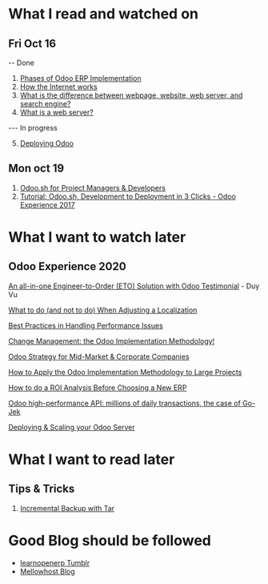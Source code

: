 # What I read and watched on

## Fri Oct 16

-- Done

1. [Phases of Odoo ERP Implementation](https://www.odooimplementation.com/blog/odoo_erp_implementation_phases#)
2. [How the Internet works](https://developer.mozilla.org/en-US/docs/Learn/Common_questions/How_does_the_Internet_work)
3. [What is the difference between webpage, website, web server, and search engine?](https://developer.mozilla.org/en-US/docs/Learn/Common_questions/Pages_sites_servers_and_search_engines)
4. [What is a web server?](https://developer.mozilla.org/en-US/docs/Learn/Common_questions/What_is_a_web_server)

--- In progress

5. [Deploying Odoo](https://www.odoo.com/documentation/14.0/setup/deploy.html#different-machines)

## Mon oct 19

1. [Odoo.sh for Project Managers & Developers](https://www.youtube.com/watch?v=LNF1-AB1tWQ&list=PL1-aSABtP6AD0n2NWnXRX6h1f7n7NyiMF&index=33)
2. [Tutorial: Odoo.sh, Development to Deployment in 3 Clicks - Odoo Experience 2017](https://www.youtube.com/watch?v=gi13-XFvmCA&t=1s)

# What I want to watch later

## Odoo Experience 2020

[ An all-in-one Engineer-to-Order (ETO) Solution with Odoo Testimonial](https://www.odoo.com/event/odoo-experience-2020-2020-09-30-2020-10-02-2622/track/an-all-in-one-engineer-to-order-eto-solution-with-odoo-2146) - Duy Vu

[What to do (and not to do) When Adjusting a Localization](https://www.odoo.com/event/odoo-experience-2020-2020-09-30-2020-10-02-2622/track/what-to-do-and-not-to-do-when-adjusting-a-localization-2091)

[Best Practices in Handling Performance Issues](https://www.odoo.com/event/odoo-experience-2020-2020-09-30-2020-10-02-2622/track/best-practices-in-handling-performance-issues-3857)

[Change Management: the Odoo Implementation Methodology!](https://www.odoo.com/event/odoo-experience-2020-2020-09-30-2020-10-02-2622/track/change-management-the-odoo-implementation-methodology-3926)

[Odoo Strategy for Mid-Market & Corporate Companies](https://www.odoo.com/event/odoo-experience-2020-2020-09-30-2020-10-02-2622/track/odoo-strategy-for-mid-market-corporate-companies-3834)

[How to Apply the Odoo Implementation Methodology to Large Projects](https://www.odoo.com/event/odoo-experience-2020-2020-09-30-2020-10-02-2622/track/how-to-apply-the-odoo-implementation-methodology-to-large-projects-3930)

[How to do a ROI Analysis Before Choosing a New ERP](https://www.odoo.com/event/odoo-experience-2020-2020-09-30-2020-10-02-2622/track/how-to-do-a-roi-analysis-before-choosing-a-new-erp-3830)

[Odoo high-performance API: millions of daily transactions, the case of Go-Jek](https://www.odoo.com/event/odoo-experience-2020-2020-09-30-2020-10-02-2622/track/odoo-high-performance-api-millions-of-daily-transactions-the-case-of-go-jek-2061)

[Deploying & Scaling your Odoo Server](https://www.odoo.com/event/odoo-experience-2020-2020-09-30-2020-10-02-2622/track/deploying-scaling-your-odoo-server-3843)

# What I want to read later

## Tips & Tricks

1. [Incremental Backup with Tar](https://www.theurbanpenguin.com/incremental-backups-with-tar/)
# Good Blog should be followed

- [learnopenerp Tumblr](https://learnopenerp.tumblr.com/)
- [Mellowhost Blog](https://mellowhost.com/blog/category/programming/odoo)
